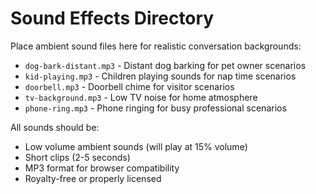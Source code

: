 # Sound Effects Directory

Place ambient sound files here for realistic conversation backgrounds:

- `dog-bark-distant.mp3` - Distant dog barking for pet owner scenarios
- `kid-playing.mp3` - Children playing sounds for nap time scenarios  
- `doorbell.mp3` - Doorbell chime for visitor scenarios
- `tv-background.mp3` - Low TV noise for home atmosphere
- `phone-ring.mp3` - Phone ringing for busy professional scenarios

All sounds should be:
- Low volume ambient sounds (will play at 15% volume)
- Short clips (2-5 seconds)
- MP3 format for browser compatibility
- Royalty-free or properly licensed
